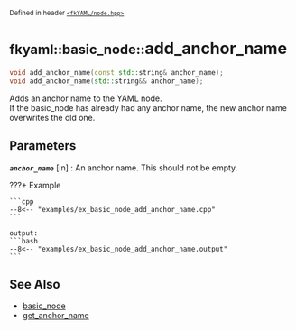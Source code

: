 <small>Defined in header [`<fkYAML/node.hpp>`](https://github.com/fktn-k/fkYAML/blob/develop/include/fkYAML/node.hpp)</small>

# <small>fkyaml::basic_node::</small>add_anchor_name

```cpp
void add_anchor_name(const std::string& anchor_name);
void add_anchor_name(std::string&& anchor_name);
```

Adds an anchor name to the YAML node.  
If the basic_node has already had any anchor name, the new anchor name overwrites the old one.

## **Parameters**

***`anchor_name`*** [in]
:   An anchor name. This should not be empty.

???+ Example

    ```cpp
    --8<-- "examples/ex_basic_node_add_anchor_name.cpp"
    ```

    output:
    ```bash
    --8<-- "examples/ex_basic_node_add_anchor_name.output"
    ```

## **See Also**

* [basic_node](index.md)
* [get_anchor_name](get_anchor_name.md)
